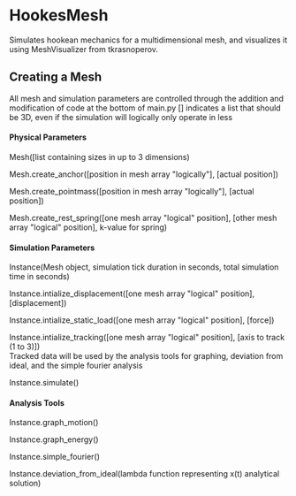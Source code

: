 # HookesMesh
Simulates hookean mechanics for a multidimensional mesh, and visualizes it using MeshVisualizer from tkrasnoperov.

## Creating a Mesh
All mesh and simulation parameters are controlled through the addition and modification of code at the bottom of main.py
[] indicates a list that should be 3D, even if the simulation will logically only operate in less
#### Physical Parameters
Mesh([list containing sizes in up to 3 dimensions) 

Mesh.create_anchor([position in mesh array "logically"], [actual position])

Mesh.create_pointmass([position in mesh array "logically"], [actual position])

Mesh.create_rest_spring([one mesh array "logical" position], [other mesh array "logical" position], k-value for spring)
#### Simulation Parameters
Instance(Mesh object, simulation tick duration in seconds, total simulation time in seconds)

Instance.intialize_displacement([one mesh array "logical" position], [displacement])

Instance.intialize_static_load([one mesh array "logical" position], [force])

Instance.intialize_tracking([one mesh array "logical" position], [axis to track (1 to 3)])  
Tracked data will be used by the analysis tools for graphing, deviation from ideal, and the simple fourier analysis

Instance.simulate()

#### Analysis Tools
Instance.graph_motion()

Instance.graph_energy()

Instance.simple_fourier()

Instance.deviation_from_ideal(lambda function representing x(t) analytical solution)
